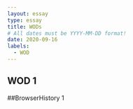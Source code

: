 ```yaml
---
layout: essay
type: essay
title: WODs
# All dates must be YYYY-MM-DD format!
date: 2020-09-16
labels:
  - WOD 
---
```

## WOD 1

##BrowserHistory 1 
